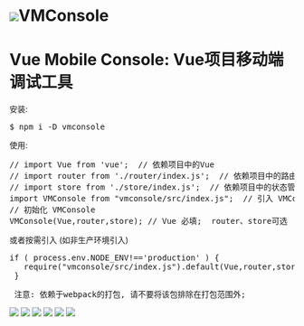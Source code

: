 
 
<h1><img src="./doc/logo.png" >VMConsole</h1>
<h1>Vue Mobile Console: Vue项目移动端调试工具</h1>


安装: 
<pre>
$ npm i -D vmconsole
</pre>

使用: 
<pre>
// import Vue from 'vue';  // 依赖项目中的Vue  
// import router from './router/index.js';  // 依赖项目中的路由 
// import store from './store/index.js';  // 依赖项目中的状态管理 
import VMConsole from "vmconsole/src/index.js";  // 引入 VMConsole  
// 初始化 VMConsole 
VMConsole(Vue,router,store); // Vue 必填;  router、store可选  
</pre>


或者按需引入 (如非生产环境引入) 
<pre>
if ( process.env.NODE_ENV!=='production' ) {
   require("vmconsole/src/index.js").default(Vue,router,store); 
 }
</pre>

<pre> 注意: 依赖于webpack的打包, 请不要将该包排除在打包范围外; </pre>


<img src="./doc/console.jpg" > 
<img src="./doc/element.jpg" > 
<img src="./doc/element1.jpg" > 
<img src="./doc/network.jpg" > 
<img src="./doc/routes.jpg" > 
<img src="./doc/storage.jpg" > 





 



















